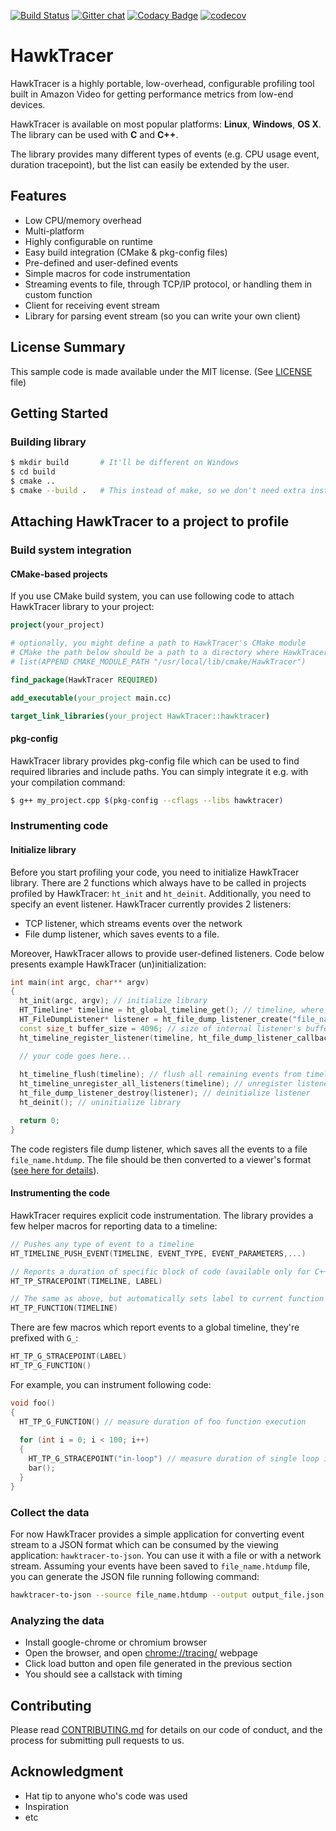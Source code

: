 [![Build Status](https://travis-ci.org/amzn/hawktracer.svg?branch=master)](https://travis-ci.org/amzn/hawktracer)
[![Gitter chat](https://img.shields.io/gitter/room/amzn/hawktracer.svg)](https://gitter.im/amzn/hawktracer)
[![Codacy Badge](https://api.codacy.com/project/badge/Grade/120cd4862ef1480cb4149b1c667c8c80)](https://www.codacy.com/app/loganek/hawktracer?utm_source=github.com&amp;utm_medium=referral&amp;utm_content=amzn/hawktracer&amp;utm_campaign=Badge_Grade)
[![codecov](https://codecov.io/gh/loganek/hawktracer/branch/master/graph/badge.svg)](https://codecov.io/gh/loganek/hawktracer)

# HawkTracer

HawkTracer is a highly portable, low-overhead, configurable profiling tool built in Amazon Video for getting performance metrics from low-end devices.

HawkTracer is available on most popular platforms: **Linux**, **Windows**, **OS X**. The library can be used with **C** and **C++**.

The library provides many different types of events (e.g. CPU usage event, duration tracepoint), but the list can easily be extended by the user.

## Features
* Low CPU/memory overhead
* Multi-platform
* Highly configurable on runtime
* Easy build integration (CMake & pkg-config files)
* Pre-defined and user-defined events
* Simple macros for code instrumentation
* Streaming events to file, through TCP/IP protocol, or handling them in custom function
* Client for receiving event stream
* Library for parsing event stream (so you can write your own client)

## License Summary

This sample code is made available under the MIT license. 
(See [LICENSE](LICENSE) file)

## Getting Started

### Building library
```bash
$ mkdir build       # It'll be different on Windows
$ cd build
$ cmake ..
$ cmake --build .   # This instead of make, so we don't need extra instructions for Windows
```

## Attaching HawkTracer to a project to profile

### Build system integration

#### CMake-based projects
If you use CMake build system, you can use following code to attach HawkTracer library to your project:
```cmake
project(your_project)

# optionally, you might define a path to HawkTracer's CMake module
# CMake the path below should be a path to a directory where HawkTracerConfig.cmake is located, e.g.:
# list(APPEND CMAKE_MODULE_PATH "/usr/local/lib/cmake/HawkTracer")

find_package(HawkTracer REQUIRED)

add_executable(your_project main.cc)

target_link_libraries(your_project HawkTracer::hawktracer)

```

#### pkg-config
HawkTracer library provides pkg-config file which can be used to find required libraries and include paths. You can simply integrate it e.g. with your compilation command:
```bash
$ g++ my_project.cpp $(pkg-config --cflags --libs hawktracer)
```

### Instrumenting code

#### Initialize library

Before you start profiling your code, you need to initialize HawkTracer library. There are 2 functions which always have to be called in projects profiled by HawkTracer: `ht_init` and `ht_deinit`.
Additionally, you need to specify an event listener. HawkTracer currently provides 2 listeners:
* TCP listener, which streams events over the network
* File dump listener, which saves events to a file.

Moreover, HawkTracer allows to provide user-defined listeners.
Code below presents example HawkTracer (un)initialization:
```cpp
int main(int argc, char** argv)
{
  ht_init(argc, argv); // initialize library
  HT_Timeline* timeline = ht_global_timeline_get(); // timeline, where all events are posted. You can define your own timeline, or use global timeline
  HT_FileDumpListener* listener = ht_file_dump_listener_create("file_name.htdump", buffer_size, NULL); // initialize listener
  const size_t buffer_size = 4096; // size of internal listener's buffer
  ht_timeline_register_listener(timeline, ht_file_dump_listener_callback, listener); // register listener to a timeline

  // your code goes here...
  
  ht_timeline_flush(timeline); // flush all remaining events from timeline
  ht_timeline_unregister_all_listeners(timeline); // unregister listeners from timeline
  ht_file_dump_listener_destroy(listener); // deinitialize listener
  ht_deinit(); // uninitialize library

  return 0;
}

```
The code registers file dump listener, which saves all the events to a file `file_name.htdump`. The file should be then converted to a viewer's format ([see here for details](#collect-the-data)).

#### Instrumenting the code
HawkTracer requires explicit code instrumentation. The library provides a few helper macros for reporting data to a timeline:
```cpp
// Pushes any type of event to a timeline
HT_TIMELINE_PUSH_EVENT(TIMELINE, EVENT_TYPE, EVENT_PARAMETERS,...)

// Reports a duration of specific block of code (available only for C++ or C GNU compiler)
HT_TP_STRACEPOINT(TIMELINE, LABEL)

// The same as above, but automatically sets label to current function name
HT_TP_FUNCTION(TIMELINE)
```
There are few macros which report events to a global timeline, they're prefixed with `G_`:
```cpp
HT_TP_G_STRACEPOINT(LABEL)
HT_TP_G_FUNCTION()
```
For example, you can instrument following code:
```cpp
void foo()
{
  HT_TP_G_FUNCTION() // measure duration of foo function execution
  
  for (int i = 0; i < 100; i++)
  {
    HT_TP_G_STRACEPOINT("in-loop") // measure duration of single loop iteration
	bar();
  }
}
```

### Collect the data

For now HawkTracer provides a simple application for converting event stream to a JSON format which can be consumed by the viewing application: `hawktracer-to-json`. You can use it with a file or with a network stream. Assuming your events have been saved to `file_name.htdump` file, you can generate the JSON file running following command:
```bash
hawktracer-to-json --source file_name.htdump --output output_file.json
```

### Analyzing the data

* Install google-chrome or chromium browser
* Open the browser, and open [chrome://tracing/](chrome://tracing) webpage
* Click load button and open file generated in the previous section
* You should see a callstack with timing

## Contributing
Please read [CONTRIBUTING.md](CONTRIBUTING.md) for details on our code of conduct, and the process for submitting pull requests to us.

## Acknowledgment
* Hat tip to anyone who's code was used
* Inspiration
* etc

